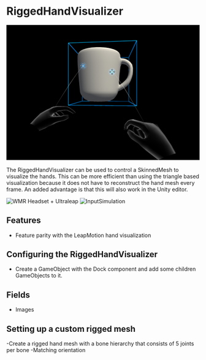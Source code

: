 # RiggedHandVisualizer
![RiggedHandVisualizer](../../../../../Documentation/Images/RiggedHandVisualizer/MRTK_RiggedHandVisualizer_Main.png)

The RiggedHandVisualizer can be used to control a SkinnedMesh to visualize the hands.
This can be more efficient than using the triangle based visualization because it does not have to reconstruct the hand mesh every frame. 
An added advantage is that this will also work in the Unity editor.

![WMR Headset + Ultraleap](../../../../../Documentation/Images/RiggedHandVisualizer/MRTK_RiggedHandVisualizer_Leapmotion)
![InputSimulation](../../../../../Documentation/Images/RiggedHandVisualizer/MRTK_RiggedHandVisualizer_InputSimulation)

## Features
- Feature parity with the LeapMotion hand visualization

## Configuring the RiggedHandVisualizer
- Create a GameObject with the Dock component and add some children GameObjects to it.

## Fields
- Images 

## Setting up a custom rigged mesh

-Create a rigged hand mesh with a bone hierarchy that consists of 5 joints per bone 
-Matching orientation 
